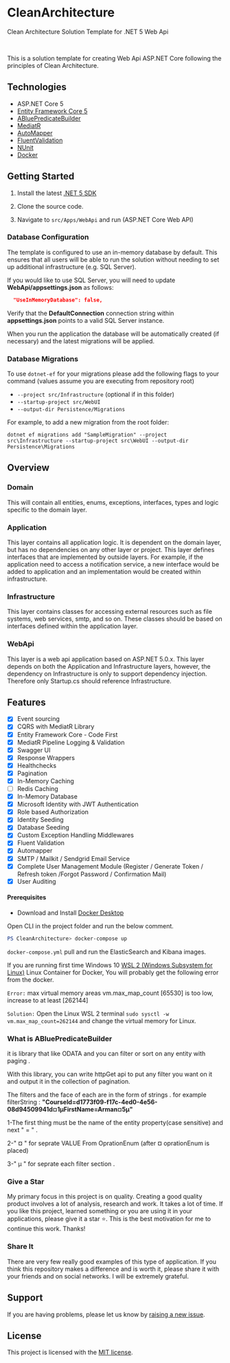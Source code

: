 # CleanArchitecture
Clean Architecture Solution Template for .NET 5 Web Api


<br/>

This is a solution template for creating Web Api ASP.NET Core following the principles of Clean Architecture.

## Technologies

* ASP.NET Core 5
* [Entity Framework Core 5](https://docs.microsoft.com/en-us/ef/core/)
* [ABluePredicateBuilder](https://www.nuget.org/packages/ABluePredicateBuilder/1.0.1)
* [MediatR](https://github.com/jbogard/MediatR)
* [AutoMapper](https://automapper.org/)
* [FluentValidation](https://fluentvalidation.net/)
* [NUnit](https://nunit.org/)
* [Docker](https://www.docker.com/)

## Getting Started

1. Install the latest [.NET 5 SDK](https://dotnet.microsoft.com/download/dotnet/5.0)
2. Clone the source code.

8. Navigate to `src/Apps/WebApi` and run  (ASP.NET Core Web API)


### Database Configuration

The template is configured to use an in-memory database by default. This ensures that all users will be able to run the solution without needing to set up additional infrastructure (e.g. SQL Server).

If you would like to use SQL Server, you will need to update **WebApi/appsettings.json** as follows:

```json
  "UseInMemoryDatabase": false,
```

Verify that the **DefaultConnection** connection string within **appsettings.json** points to a valid SQL Server instance. 

When you run the application the database will be automatically created (if necessary) and the latest migrations will be applied.

### Database Migrations

To use `dotnet-ef` for your migrations please add the following flags to your command (values assume you are executing from repository root)

* `--project src/Infrastructure` (optional if in this folder)
* `--startup-project src/WebUI`
* `--output-dir Persistence/Migrations`

For example, to add a new migration from the root folder:

 `dotnet ef migrations add "SampleMigration" --project src\Infrastructure --startup-project src\WebUI --output-dir Persistence\Migrations`

## Overview

### Domain

This will contain all entities, enums, exceptions, interfaces, types and logic specific to the domain layer.

### Application

This layer contains all application logic. It is dependent on the domain layer, but has no dependencies on any other layer or project. This layer defines interfaces that are implemented by outside layers. For example, if the application need to access a notification service, a new interface would be added to application and an implementation would be created within infrastructure.

### Infrastructure

This layer contains classes for accessing external resources such as file systems, web services, smtp, and so on. These classes should be based on interfaces defined within the application layer.

### WebApi

This layer is a web api application based on ASP.NET 5.0.x. This layer depends on both the Application and Infrastructure layers, however, the dependency on Infrastructure is only to support dependency injection. Therefore only Startup.cs should reference Infrastructure.

## Features
- [x] Event sourcing
- [x] CQRS with MediatR Library
- [x] Entity Framework Core - Code First
- [x] MediatR Pipeline Logging & Validation
- [x] Swagger UI
- [x] Response Wrappers
- [x] Healthchecks
- [x] Pagination
- [x] In-Memory Caching
- [ ] Redis Caching
- [x] In-Memory Database
- [x] Microsoft Identity with JWT Authentication
- [x] Role based Authorization
- [x] Identity Seeding
- [x] Database Seeding
- [x] Custom Exception Handling Middlewares
- [x] Fluent Validation
- [x] Automapper
- [x] SMTP / Mailkit / Sendgrid Email Service
- [x] Complete User Management Module (Register / Generate Token / Refresh token /Forgot Password / Confirmation Mail)
- [x] User Auditing

#### Prerequisites
* Download and Install [Docker Desktop](https://www.docker.com/products/docker-desktop)


Open CLI in the project folder and run the below comment. 

```powershell
PS CleanArchitecture> docker-compose up
```
`docker-compose.yml` pull and run the ElasticSearch and Kibana images.

If you are running first time Windows 10 [WSL 2 (Windows Subsystem for Linux)](https://docs.microsoft.com/en-us/windows/wsl/install-win10) Linux Container for Docker, You will probably get the following error from the docker.

`Error:` max virtual memory areas vm.max_map_count [65530] is too low, increase to at least [262144]

`Solution:` Open the Linux WSL 2 terminal `sudo sysctl -w vm.max_map_count=262144` and change the virtual memory for Linux.
### What is ABluePredicateBuilder
it is library  that like ODATA and you can filter or sort on any entity with paging .

With this library, you can write httpGet api to put any filter you want on it and output it in the collection of pagination.

The filters and the face of each are in the form of strings . for example filterString : 
**"CourseId=d1773f09-f17c-4ed0-4e56-08d94509941d¤1µFirstName=Arman¤5µ"**

1-The first thing must be the name of the entity property(case sensitive) and next " = " .

2-" ¤ " for seprate VALUE From OprationEnum (after ¤ oprationEnum is placed)


3-" µ " for seprate each filter section .

### Give a Star

My primary focus in this project is on quality. Creating a good quality product involves a lot of analysis, research and work. It takes a lot of time. If you like this project, learned something or you are using it in your applications, please give it a star :star:.  This is the best motivation for me to continue this work. Thanks!

### Share It

There are very few really good examples of this type of application. If you think this repository makes a difference and is worth it, please share it with your friends and on social networks. I will be extremely grateful.


## Support

If you are having problems, please let us know by [raising a new issue](https://github.com/armanab/CleanArchitecture/issues/new/choose).

## License

This project is licensed with the [MIT license](LICENSE).
